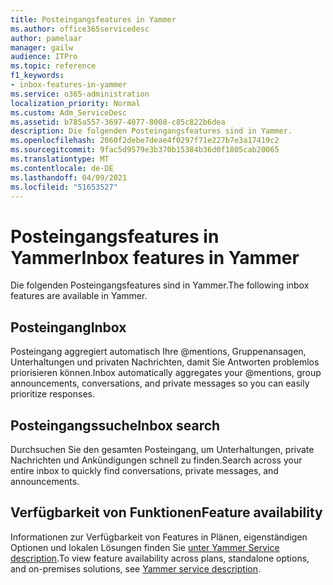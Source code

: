 ```yaml
---
title: Posteingangsfeatures in Yammer
ms.author: office365servicedesc
author: pamelaar
manager: gailw
audience: ITPro
ms.topic: reference
f1_keywords:
- inbox-features-in-yammer
ms.service: o365-administration
localization_priority: Normal
ms.custom: Adm_ServiceDesc
ms.assetid: b785a557-3697-4077-8008-c85c822b6dea
description: Die folgenden Posteingangsfeatures sind in Yammer.
ms.openlocfilehash: 2060f2debe7deae4f0297f71e227b7e3a17419c2
ms.sourcegitcommit: 9fac5d9579e3b370b15384b36d0f1805cab20065
ms.translationtype: MT
ms.contentlocale: de-DE
ms.lasthandoff: 04/09/2021
ms.locfileid: "51653527"
---
```

# <a name="inbox-features-in-yammer"></a><span data-ttu-id="57c8d-103">Posteingangsfeatures in Yammer</span><span class="sxs-lookup"><span data-stu-id="57c8d-103">Inbox features in Yammer</span></span>

<span data-ttu-id="57c8d-104">Die folgenden Posteingangsfeatures sind in Yammer.</span><span class="sxs-lookup"><span data-stu-id="57c8d-104">The following inbox features are available in Yammer.</span></span>
  
## <a name="inbox"></a><span data-ttu-id="57c8d-105">Posteingang</span><span class="sxs-lookup"><span data-stu-id="57c8d-105">Inbox</span></span>

<span data-ttu-id="57c8d-106">Posteingang aggregiert automatisch Ihre @mentions, Gruppenansagen, Unterhaltungen und privaten Nachrichten, damit Sie Antworten problemlos priorisieren können.</span><span class="sxs-lookup"><span data-stu-id="57c8d-106">Inbox automatically aggregates your @mentions, group announcements, conversations, and private messages so you can easily prioritize responses.</span></span>
  
## <a name="inbox-search"></a><span data-ttu-id="57c8d-107">Posteingangssuche</span><span class="sxs-lookup"><span data-stu-id="57c8d-107">Inbox search</span></span>

<span data-ttu-id="57c8d-108">Durchsuchen Sie den gesamten Posteingang, um Unterhaltungen, private Nachrichten und Ankündigungen schnell zu finden.</span><span class="sxs-lookup"><span data-stu-id="57c8d-108">Search across your entire inbox to quickly find conversations, private messages, and announcements.</span></span>
  
## <a name="feature-availability"></a><span data-ttu-id="57c8d-109">Verfügbarkeit von Funktionen</span><span class="sxs-lookup"><span data-stu-id="57c8d-109">Feature availability</span></span>

<span data-ttu-id="57c8d-110">Informationen zur Verfügbarkeit von Features in Plänen, eigenständigen Optionen und lokalen Lösungen finden Sie [unter Yammer Service description](yammer-service-description.md).</span><span class="sxs-lookup"><span data-stu-id="57c8d-110">To view feature availability across plans, standalone options, and on-premises solutions, see [Yammer service description](yammer-service-description.md).</span></span>
  

